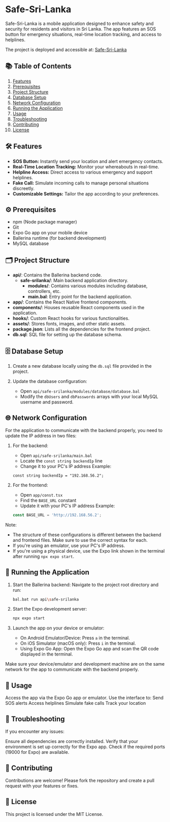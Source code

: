 # Safe-Sri-Lanka

Safe-Sri-Lanka is a mobile application designed to enhance safety and security for residents and visitors in Sri Lanka. The app features an SOS button for emergency situations, real-time location tracking, and access to helplines.

The project is deployed and accessible at: [Safe-Sri-Lanka](https://your-deployed-url.com)

## 📚 Table of Contents

1. [Features](#-features)
2. [Prerequisites](#️-prerequisites)
3. [Project Structure](#-project-structure)
4. [Database Setup](#️-database-setup)
5. [Network Configuration](#-network-configuration)
6. [Running the Application](#-running-the-application)
7. [Usage](#-usage)
8. [Troubleshooting](#-troubleshooting)
9. [Contributing](#-contributing)
10. [License](#-license)

## 🛠 Features

- **SOS Button:** Instantly send your location and alert emergency contacts.
- **Real-Time Location Tracking:** Monitor your whereabouts in real-time.
- **Helpline Access:** Direct access to various emergency and support helplines.
- **Fake Call:** Simulate incoming calls to manage personal situations discreetly.
- **Customizable Settings:** Tailor the app according to your preferences.

## ⚙️ Prerequisites

- npm (Node package manager)
- Git
- Expo Go app on your mobile device
- Ballerina runtime (for backend development)
- MySQL database

## 🗂 Project Structure

- **api/**: Contains the Ballerina backend code.
  - **safe-srilanka/**: Main backend application directory.
    - **modules/**: Contains various modules including database, controllers, etc.
    - **main.bal**: Entry point for the backend application.
- **app/**: Contains the React Native frontend components.
- **components/**: Houses reusable React components used in the application.
- **hooks/**: Custom React hooks for various functionalities.
- **assets/**: Stores fonts, images, and other static assets.
- **package.json**: Lists all the dependencies for the frontend project.
- **db.sql**: SQL file for setting up the database schema.

## 🗄️ Database Setup

1. Create a new database locally using the `db.sql` file provided in the project.

2. Update the database configuration:
   - Open `api/safe-srilanka/modules/database/database.bal`
   - Modify the `dbUsers` and `dbPasswords` arrays with your local MySQL username and password.

## 🌐 Network Configuration

For the application to communicate with the backend properly, you need to update the IP address in two files:

1. For the backend:
   - Open `api/safe-srilanka/main.bal`
   - Locate the `const string backendIp` line
   - Change it to your PC's IP address
   Example:
   ```
   const string backendIp = "192.168.56.2";
   ```

2. For the frontend:
   - Open `app/const.tsx`
   - Find the `BASE_URL` constant
   - Update it with your PC's IP address
   Example:
   ```typescript
   const BASE_URL = 'http://192.168.56.2';
   ```

Note: 
- The structure of these configurations is different between the backend and frontend files. Make sure to use the correct syntax for each.
- If you're using an emulator, use your PC's IP address.
- If you're using a physical device, use the Expo link shown in the terminal after running `npx expo start`.

## 🚀 Running the Application

1. Start the Ballerina backend:
   Navigate to the project root directory and run:
   ```bash
   bal.bat run api\safe-srilanka
   ```

2. Start the Expo development server:
   ```bash
   npx expo start
   ```

3. Launch the app on your device or emulator:

   - On Android Emulator/Device: Press `a` in the terminal.
   - On iOS Simulator (macOS only): Press `i` in the terminal.
   - Using Expo Go App: Open the Expo Go app and scan the QR code displayed in the terminal.

Make sure your device/emulator and development machine are on the same network for the app to communicate with the backend properly.

## 📱 Usage
   Access the app via the Expo Go app or emulator.
   Use the interface to:
   Send SOS alerts
   Access helplines
   Simulate fake calls
   Track your location
   
## 🐛 Troubleshooting
   If you encounter any issues:
   
   Ensure all dependencies are correctly installed.
   Verify that your environment is set up correctly for the Expo app.
   Check if the required ports (19000 for Expo) are available.
   
## 🤝 Contributing
   Contributions are welcome! Please fork the repository and create a pull request with your features or fixes.

## 📄 License
   This project is licensed under the MIT License.

